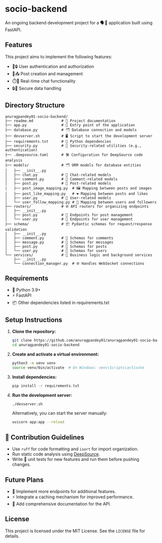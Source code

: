 # socio-backend

An ongoing backend development project for a 🗣️💬 application built using FastAPI.

## Features
This project aims to implement the following features:
- 👤🔒 User authentication and authorization
- 📝📤 Post creation and management
- ⏱️💬 Real-time chat functionality
- 🔒📁 Secure data handling

## Directory Structure
```
anuragpandey01-socio-backend/
├── readme.md             # 📄 Project documentation
├── app.py                # 🚀 Entry point of the application
├── database.py           # 🗂️ Database connection and models
├── devserver.sh          # 🖥️ Script to start the development server
├── requirements.txt      # 📜 Python dependencies
├── security.py           # 🔐 Security-related utilities (e.g., authentication)
├── .deepsource.toml      # 🛠️ Configuration for DeepSource code analysis
├── models/               # 🗂️ ORM models for database entities
│   ├── __init__.py       
│   ├── chat.py           # 💬 Chat-related models
│   ├── comment.py        # 💬 Comment-related models
│   ├── post.py           # 📝 Post-related models
│   ├── post_image_mapping.py  # 🖼️ Mapping between posts and images
│   ├── post_like_mapping.py   # ❤️ Mapping between posts and likes
│   ├── user.py           # 👤 User-related models
│   └── user_follow_mapping.py # 👥 Mapping between users and followers
├── routers/              # 🌐 API routers for organizing endpoints
│   ├── __init__.py       
│   ├── post.py           # 📝 Endpoints for post management
│   └── user.py           # 👤 Endpoints for user management
├── schema/               # 📦 Pydantic schemas for request/response validation
│   ├── __init__.py       
│   ├── comment.py        # 💬 Schemas for comments
│   ├── message.py        # 📩 Schemas for messages
│   ├── post.py           # 📝 Schemas for posts
│   └── user.py           # 👤 Schemas for users
└── services/             # 🔧 Business logic and background services
    ├── __init__.py       
    └── connection_manager.py  # 🌐 Handles WebSocket connections
```

## Requirements
- 🐍 Python 3.9+
- ⚡ FastAPI
- 📦 Other dependencies listed in requirements.txt

## Setup Instructions
1. **Clone the repository:**
   ```bash
   git clone https://github.com/anuragpandey01/anuragpandey01-socio-backend.git
   cd anuragpandey01-socio-backend
   ```

2. **Create and activate a virtual environment:**
   ```bash
   python3 -m venv venv
   source venv/bin/activate  # On Windows: venv\Scripts\activate
   ```

3. **Install dependencies:**
   ```bash
   pip install -r requirements.txt
   ```

4. **Run the development server:**
   ```bash
   ./devserver.sh
   ```

   Alternatively, you can start the server manually:
   ```bash
   uvicorn app:app --reload
   ```

## 📝 Contribution Guidelines
- Use `ruff` for code formatting and `isort` for import organization.
- Run static code analysis using [DeepSource](https://deepsource.io/).
- Write 🧪 unit tests for new features and run them before pushing changes.

## Future Plans
- 🚀 Implement more endpoints for additional features.
- ⚡ Integrate a caching mechanism for improved performance.
- 📖 Add comprehensive documentation for the API.

## License
This project is licensed under the MIT License. See the `LICENSE` file for details.

